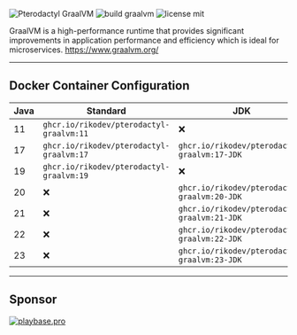 ![Pterodactyl GraalVM](https://user-images.githubusercontent.com/18230443/209179431-6adf6e6c-09fd-4501-b420-90c5b1dd09e1.jpg)
![build graalvm](https://github.com/RikoDEV/pterodactyl-graalvm/actions/workflows/docker-image.yml/badge.svg)
![license mit](https://img.shields.io/badge/license-MIT-green)

GraalVM is a high-performance runtime that provides significant improvements in application performance and efficiency which is ideal for microservices. https://www.graalvm.org/

___

## Docker Container Configuration

| Java | Standard                               	| JDK                                        	 | Enterprise                                	 |
|------|----------------------------------------	|----------------------------------------------|---------------------------------------------|
| 11   | `ghcr.io/rikodev/pterodactyl-graalvm:11` | ❌                                          	| `ghcr.io/rikodev/pterodactyl-graalvm:11-EE` |
| 17   | `ghcr.io/rikodev/pterodactyl-graalvm:17` | `ghcr.io/rikodev/pterodactyl-graalvm:17-JDK` | `ghcr.io/rikodev/pterodactyl-graalvm:17-EE` |
| 19   | `ghcr.io/rikodev/pterodactyl-graalvm:19` | ❌                                          	| ❌                                          |
| 20   | ❌                                       | `ghcr.io/rikodev/pterodactyl-graalvm:20-JDK` | ❌                                          |
| 21   | ❌                                     	 | `ghcr.io/rikodev/pterodactyl-graalvm:21-JDK`	| ❌                                          |
| 22   | ❌                                     	 | `ghcr.io/rikodev/pterodactyl-graalvm:22-JDK`	| ❌                                          |
| 23   | ❌                                     	 | `ghcr.io/rikodev/pterodactyl-graalvm:23-JDK`	| ❌                                          |

___

## Sponsor

[![playbase.pro](https://playbase.pro/storage/branding/banner.jpg)](https://playbase.pro/en)
